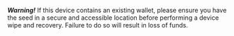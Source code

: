 **_Warning!_** If this device contains an existing wallet, please ensure you have the seed in a secure and accessible location before performing a device wipe and recovery. Failure to do so will result in loss of funds.
